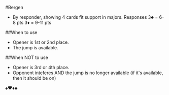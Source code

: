 #Bergen
- By responder, showing 4 cards fit support in majors.
Responses 
3♣ = 6-8 pts
3♦ = 9-11 pts

##When to use
- Opener is 1st or 2nd place.
- The jump is available.

##When NOT to use
- Opener is 3rd or 4th place.
- Opponent inteferes AND the jump is no longer available (if it's available, then it should be on)

♠♥♦♣

